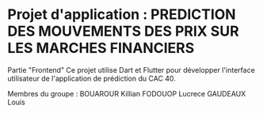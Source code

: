 # Projet d'application : PREDICTION DES MOUVEMENTS DES PRIX SUR LES MARCHES FINANCIERS 

Partie "Frontend"
Ce projet utilise Dart et Flutter pour développer l'interface utilisateur de l'application de prédiction du CAC 40.

Membres du groupe :
BOUAROUR Killian
FODOUOP Lucrece
GAUDEAUX Louis
